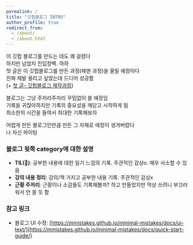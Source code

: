 ```yaml
---
permalink: /
title: "깃헙블로그 INTRO"
author_profile: true
redirect_from: 
  - /about/
  - /about.html
---
```


이 깃헙 블로그를 만드는 데도 꽤 걸렸다   
하지만 넘었지 진입장벽. 하하   
첫 글은 이 깃헙블로그를 만든 과정(헤멘 과정)을 올릴 예정이다   
진짜 제발 올리고 싶었는데 드디어 성공함    
(+ [첫 글- 깃헙블로그 제작과정](https://lucypothesis.github.io/posts/2024/05/journeyofmemakingmygithubblog/))

블로그는 그냥 주저리주저리 꾸밈없이 쓸 예정임   
기록을 귀찮아하지만 기록의 중요성을 깨닫고 시작하게 됨   
최소한의 시간을 들여서 최대한 기록해보자   

어렵게 만든 블로그인만큼 만든 그 자체로 애정이 생겨버렸다   
나 자신 파이팅   

### 블로그 윗쪽 category에 대한 설명
- **TIL(🌟)**: 공부한 내용에 대한 일기 느낌의 기록. 주관적인 감상o. 매우 사소할 수 있음   
- **강의 내용 정리**: 강의/책 가지고 공부한 내용 기록. 주관적인 감상x  
- **근황 주저리**: 근황이나 소감들도 기록해볼까? 하고 만들었지만 막상 쓰려니 부끄러워서 안 쓸 듯 함

### 참고 링크
- 블로그 UI 수정: [https://mmistakes.github.io/minimal-mistakes/docs/ui-text/](https://mmistakes.github.io/minimal-mistakes/docs/quick-start-guide/)
